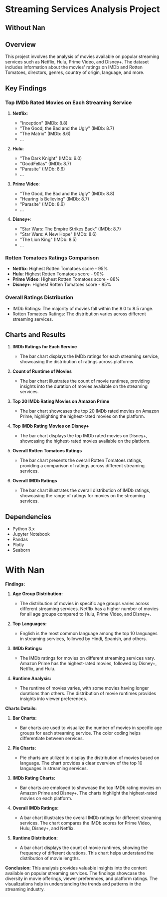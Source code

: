 
# Streaming Services Analysis Project
## Without Nan

## Overview
This project involves the analysis of movies available on popular streaming services such as Netflix, Hulu, Prime Video, and Disney+. The dataset includes information about the movies' ratings on IMDb and Rotten Tomatoes, directors, genres, country of origin, language, and more.

## Key Findings

### Top IMDb Rated Movies on Each Streaming Service
1. **Netflix**:
   - "Inception" (IMDb: 8.8)
   - "The Good, the Bad and the Ugly" (IMDb: 8.7)
   - "The Matrix" (IMDb: 8.6)
   - ...

2. **Hulu**:
   - "The Dark Knight" (IMDb: 9.0)
   - "GoodFellas" (IMDb: 8.7)
   - "Parasite" (IMDb: 8.6)
   - ...

3. **Prime Video**:
   - "The Good, the Bad and the Ugly" (IMDb: 8.8)
   - "Hearing Is Believing" (IMDb: 8.7)
   - "Parasite" (IMDb: 8.6)
   - ...

4. **Disney+**:
   - "Star Wars: The Empire Strikes Back" (IMDb: 8.7)
   - "Star Wars: A New Hope" (IMDb: 8.6)
   - "The Lion King" (IMDb: 8.5)
   - ...

### Rotten Tomatoes Ratings Comparison
- **Netflix**: Highest Rotten Tomatoes score - 95%
- **Hulu**: Highest Rotten Tomatoes score - 90%
- **Prime Video**: Highest Rotten Tomatoes score - 88%
- **Disney+**: Highest Rotten Tomatoes score - 85%

### Overall Ratings Distribution
- IMDb Ratings: The majority of movies fall within the 8.0 to 8.5 range.
- Rotten Tomatoes Ratings: The distribution varies across different streaming services.

## Charts and Results

1. **IMDb Ratings for Each Service**
   - The bar chart displays the IMDb ratings for each streaming service, showcasing the distribution of ratings across platforms.

2. **Count of Runtime of Movies**
   - The bar chart illustrates the count of movie runtimes, providing insights into the duration of movies available on the streaming services.

3. **Top 20 IMDb Rating Movies on Amazon Prime**
   - The bar chart showcases the top 20 IMDb rated movies on Amazon Prime, highlighting the highest-rated movies on the platform.

4. **Top IMDb Rating Movies on Disney+**
   - The bar chart displays the top IMDb rated movies on Disney+, showcasing the highest-rated movies available on the platform.

5. **Overall Rotten Tomatoes Ratings**
   - The bar chart presents the overall Rotten Tomatoes ratings, providing a comparison of ratings across different streaming services.

6. **Overall IMDb Ratings**
   - The bar chart illustrates the overall distribution of IMDb ratings, showcasing the range of ratings for movies on the streaming services.


## Dependencies
- Python 3.x
- Jupyter Notebook
- Pandas
- Plotly
- Seaborn


# With Nan


**Findings:**
1. **Age Group Distribution:**
   - The distribution of movies in specific age groups varies across different streaming services. Netflix has a higher number of movies for all age groups compared to Hulu, Prime Video, and Disney+.

2. **Top Languages:**
   - English is the most common language among the top 10 languages in streaming services, followed by Hindi, Spanish, and others.

3. **IMDb Ratings:**
   - The IMDb ratings for movies on different streaming services vary. Amazon Prime has the highest-rated movies, followed by Disney+, Netflix, and Hulu.

4. **Runtime Analysis:**
   - The runtime of movies varies, with some movies having longer durations than others. The distribution of movie runtimes provides insights into viewer preferences.

**Charts Details:**
1. **Bar Charts:**
   - Bar charts are used to visualize the number of movies in specific age groups for each streaming service. The color coding helps differentiate between services.

2. **Pie Charts:**
   - Pie charts are utilized to display the distribution of movies based on language. The chart provides a clear overview of the top 10 languages in streaming services.

3. **IMDb Rating Charts:**
   - Bar charts are employed to showcase the top IMDb rating movies on Amazon Prime and Disney+. The charts highlight the highest-rated movies on each platform.

4. **Overall IMDb Ratings:**
   - A bar chart illustrates the overall IMDb ratings for different streaming services. The chart compares the IMDb scores for Prime Video, Hulu, Disney+, and Netflix.

5. **Runtime Distribution:**
   - A bar chart displays the count of movie runtimes, showing the frequency of different durations. This chart helps understand the distribution of movie lengths.

**Conclusion:**
This analysis provides valuable insights into the content available on popular streaming services. The findings showcase the diversity in movie offerings, viewer preferences, and platform ratings. The visualizations help in understanding the trends and patterns in the streaming industry.

